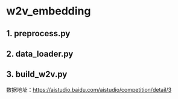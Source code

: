 # w2v_embedding

## 1. preprocess.py

## 2. data_loader.py

## 3. build_w2v.py


数据地址：https://aistudio.baidu.com/aistudio/competition/detail/3


